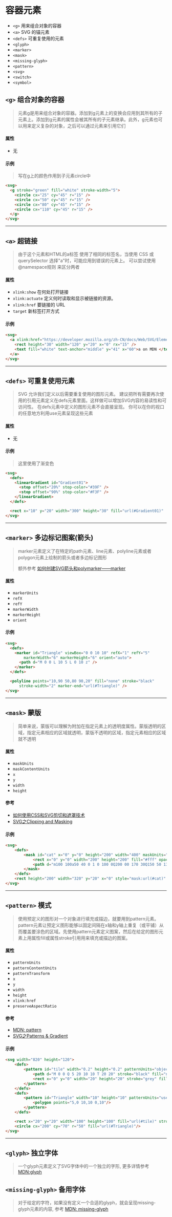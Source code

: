 # 容器元素
- `<g>` 用来组合对象的容器
- `<a>` SVG 的锚元素 
- `<defs>` 可重复使用的元素
- `<glyph>` 
- `<marker>`
- `<mask>`
- `<missing-glyph>`
- `<pattern>`
- `<svg>`
- `<switch>`
- `<symbol>`


## `<g>` 组合对象的容器
> 元素g是用来组合对象的容器。添加到g元素上的变换会应用到其所有的子元素上。添加到g元素的属性会被其所有的子元素继承。此外，g元素也可以用来定义复杂的对象，之后可以通过<use>元素来引用它们

#### 属性
- 无


#### 示例

>写在g上的颜色作用到子元素circle中

````html
<svg>
  <g stroke="green" fill="white" stroke-width="5">
    <circle cx="25" cy="45" r="15" />
    <circle cx="50" cy="45" r="15" />
    <circle cx="80" cy="45" r="15" />
    <circle cx="110" cy="45" r="15" />
  </g>
</svg>
````

---


## `<a>` 超链接
>由于这个元素和HTML的a标签 使用了相同的标签名，当使用 CSS 或 querySelector 选择"a"时，可能应用到错误的元素上。 可以尝试使用 @namespace规则 来区分两者


#### 属性
- `xlink:show` 在何处打开链接
- `xlink:actuate` 定义何时读取和显示被链接的资源。
- `xlink:href` 要链接的 URL
- `target` 新标签打开方式

#### 示例

````html
<svg>
  <a xlink:href="https://developer.mozilla.org/zh-CN/docs/Web/SVG/Element/a" target="_blank">
    <rect height="30" width="120" y="20" x="0" rx="15" />
    <text fill="white" text-anchor="middle" y="41" x="60">a on MDN </text>
  </a>
</svg>
````

---

## `<defs>` 可重复使用元素
>SVG 允许我们定义以后需要重复使用的图形元素。 建议把所有需要再次使用的引用元素定义在defs元素里面。这样做可以增加SVG内容的易读性和可访问性。 在defs元素中定义的图形元素不会直接呈现。 你可以在你的视口的任意地方利用use元素呈现这些元素

#### 属性
- 无


#### 示例
>这里使用了渐变色
````html
<svg>
  <defs>
    <linearGradient id="Gradient01">
      <stop offset="20%" stop-color="#39F" />
      <stop offset="90%" stop-color="#F3F" />
    </linearGradient>
  </defs>

  <rect x="10" y="20" width="300" height="30" fill="url(#Gradient01)"  />
</svg>
````

---

## `<marker>` 多边标记图案(箭头)
>marker元素定义了在特定的path元素、line元素、polyline元素或者polygon元素上绘制的箭头或者多边标记图形
>
>额外参考 [如何创建SVG箭头和polymarker——marker](https://www.w3cplus.com/svg/svg-markers.html)

#### 属性
- `markerUnits` 
- `refX`
- `refY`
- `markerWidth`
- `markerHeight`
- `orient`

#### 示例
````html
<svg>
  <defs>
    <marker id="Triangle" viewBox="0 0 10 10" refX="1" refY="5"
        markerWidth="6" markerHeight="6" orient="auto">
      <path d="M 0 0 L 10 5 L 0 10 z" />
    </marker>
  </defs>

  <polyline points="10,90 50,80 90,20" fill="none" stroke="black" 
      stroke-width="2" marker-end="url(#Triangle)" />
</svg>
````

---

## `<mask>` 蒙版
>简单来说，蒙版可以理解为附加在指定元素上的透明度属性。蒙版透明的区域，指定元素相应的区域就透明，蒙版不透明的区域，指定元素相应的区域就不透明

#### 属性
- `maskUnits`
- `maskContentUnits`
- `x`
- `y`
- `width`
- `height`

#### 参考
- [如何使用CSS和SVG剪切和遮罩技术](https://segmentfault.com/a/1190000006785931)
- [SVG之Clipping and Masking](https://segmentfault.com/a/1190000009307306)


#### 示例
````html
<svg>
    <defs>
        <mask id="cat" x="0" y="0" height="200" width="400" maskUnits="userSpaceOnUse" maskContentUnits="userSpaceOnUse">
            <rect x="0" y="0" width="200" height="200" fill="#fff" opacity="0.5"></rect>
            <path d="m100 100a50 40 0 1 0 100 0Q200 00 170 30Q150 50 130 30Q100 0 100 100" fill="#fff" opacity="1"></path>
        </mask>
    </defs>
    <rect height="200" width="320" y="20" x="0" style="mask:url(#cat)" />
</svg>

````

---

## `<pattern>` 模式
>使用预定义的图形对一个对象进行填充或描边，就要用到pattern元素。pattern元素让预定义图形能够以固定间隔在x轴和y轴上重复（或平铺）从而覆盖要涂色的区域。先使用pattern元素定义图案，然后在给定的图形元素上用属性fill或属性stroke引用用来填充或描边的图案。

#### 属性
- `patternUnits`
- `patternContentUnits`
- `patternTransform`
- `x`
- `y`
- `width`
- `height`
- `xlink:href`
- `preserveAspectRatio`

#### 参考
- [MDN: pattern](https://developer.mozilla.org/zh-CN/docs/Web/SVG/Element/pattern)
- [SVG之Patterns & Gradient](https://segmentfault.com/a/1190000009278935)

#### 示例
````html
<svg width="820" height="120">
    <defs>
        <pattern id="tile" width="0.2" height="0.2" patternUnits="objectBoundingBox">
            <path d="M 0 0 Q 5 20 10 10 T 20 20" stroke="black" fill="none"></path>
            <rect x="0" y="0" width="20" height="20" stroke="grey" fill="none"></rect>
        </pattern>
    </defs>
    <defs>
        <pattern id="Triangle" width="10" height="10" patternUnits="userSpaceOnUse">
            <polygon points="5,0 10,10 0,10"/>
        </pattern>
    </defs>

    <rect x="20" y="20" width="100" height="100" fill="url(#tile)" stroke="grey"></rect>
    <circle cx="200" cy="70" r="50" fill="url(#Triangle)"/>
</svg>
````

---

## `<glyph>` 独立字体
>一个glyph元素定义了SVG字体中的一个独立的字形, 更多详情参考 [MDN:glyph](https://developer.mozilla.org/zh-CN/docs/Web/SVG/Element/glyph)

## `<missing-glyph>` 备用字体
>对于给定的字符，如果没有定义一个合适的glyph，就会呈现missing-glyph元素的内容, 参考 [MDN: missing-glyph](https://developer.mozilla.org/zh-CN/docs/Web/SVG/Element/missing-glyph)
